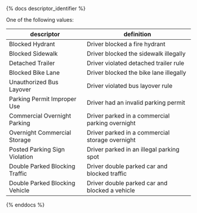 {% docs descriptor_identifier %}
 
One of the following values:
 
| descriptor                      | definition                                       |
|---------------------------------|--------------------------------------------------|
| Blocked Hydrant                 | Driver blocked a fire hydrant                    |
| Blocked Sidewalk                | Driver blocked the sidewalk illegally            |
| Detached Trailer                | Driver violated detached trailer rule            |
| Blocked Bike Lane               | Driver blocked the bike lane illegally           |
| Unauthorized Bus Layover        | Driver violated bus layover rule                 |
| Parking Permit Improper Use     | Driver had an invalid parking permit             |
| Commercial Overnight Parking    | Driver parked in a commercial parking overnight  |
| Overnight Commercial Storage    | Driver parked in a commercial storage overnight  |
| Posted Parking Sign Violation   | Driver parked in an illegal parking spot         |
| Double Parked Blocking Traffic  | Driver double parked car and blocked traffic     |
| Double Parked Blocking Vehicle  | Driver double parked car and blocked a vehicle   | 
 
{% enddocs %}
